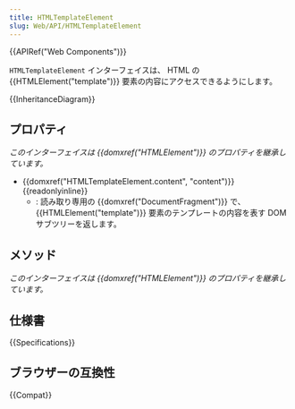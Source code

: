 ```yaml
---
title: HTMLTemplateElement
slug: Web/API/HTMLTemplateElement
---
```

{{APIRef("Web Components")}}

`HTMLTemplateElement` インターフェイスは、 HTML の {{HTMLElement("template")}} 要素の内容にアクセスできるようにします。

{{InheritanceDiagram}}

## プロパティ

_このインターフェイスは {{domxref("HTMLElement")}} のプロパティを継承しています。_

- {{domxref("HTMLTemplateElement.content", "content")}} {{readonlyinline}}
  - : 読み取り専用の {{domxref("DocumentFragment")}} で、 {{HTMLElement("template")}} 要素のテンプレートの内容を表す DOM サブツリーを返します。

## メソッド

_このインターフェイスは {{domxref("HTMLElement")}} のプロパティを継承しています。_

## 仕様書

{{Specifications}}

## ブラウザーの互換性

{{Compat}}
